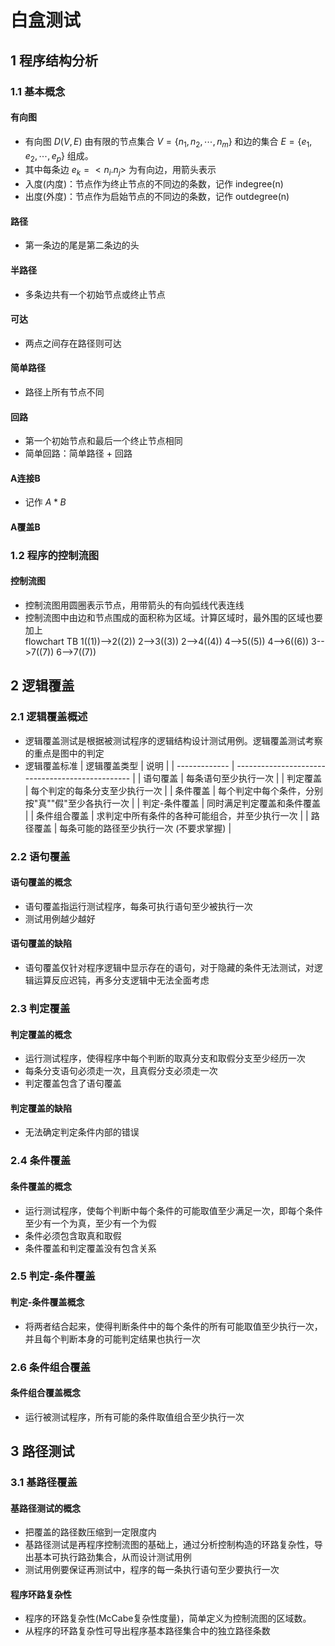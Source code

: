 <link rel=stylesheet href=style.css>

<h1> 白盒测试 </h1>
<h2> 1 程序结构分析 </h2>
<h3> 1.1 基本概念 </h3>
<h4> 有向图 </h4>

  - 有向图 $D(V,E)$ 由有限的节点集合 $V=\{n_1,n_2,\cdots, n_m\}$ 和边的集合 $E=\{e_1,e_2,\cdots,e_p\}$ 组成。
  - 其中每条边 $e_k=<n_i.n_j>$ 为有向边，用箭头表示
  - 入度(内度)：节点作为终止节点的不同边的条数，记作 indegree(n)
  - 出度(外度)：节点作为启始节点的不同边的条数，记作 outdegree(n)

<h4> 路径 </h4>

  - 第一条边的尾是第二条边的头

<h4> 半路径 </h4>

  - 多条边共有一个初始节点或终止节点

<h4> 可达 </h4>

  - 两点之间存在路径则可达

<h4> 简单路径 </h4>
 
  - 路径上所有节点不同

<h4> 回路 </h4>

  - 第一个初始节点和最后一个终止节点相同
  - 简单回路：简单路径 + 回路

<h4> A连接B </h4>

  - 记作 $A*B$

<h4> A覆盖B </h4>

<h3> 1.2 程序的控制流图 </h3>
<h4> 控制流图 </h4>

  - 控制流图用圆圈表示节点，用带箭头的有向弧线代表连线
  - 控制流图中由边和节点围成的面积称为区域。计算区域时，最外围的区域也要加上
    <div class=mermaid >
        flowchart TB
            1((1))-->2((2))
            2-->3((3))
            2-->4((4))
            4-->5((5))
            4-->6((6))
            3-->7((7))
            6-->7((7))
    </div>

<h2> 2 逻辑覆盖 </h2>
<h3> 2.1 逻辑覆盖概述 </h3>

  - 逻辑覆盖测试是根据被测试程序的逻辑结构设计测试用例。逻辑覆盖测试考察的重点是图中的判定
  - 逻辑覆盖标准
    | 逻辑覆盖类型  | 说明                                             |
    | ------------- | ------------------------------------------------ |
    | 语句覆盖      | 每条语句至少执行一次                             |
    | 判定覆盖      | 每个判定的每条分支至少执行一次                   |
    | 条件覆盖      | 每个判定中每个条件，分别按"真""假"至少各执行一次 |
    | 判定-条件覆盖 | 同时满足判定覆盖和条件覆盖                       |
    | 条件组合覆盖  | 求判定中所有条件的各种可能组合，并至少执行一次   |
    | 路径覆盖      | 每条可能的路径至少执行一次 (不要求掌握)          |

<h3> 2.2 语句覆盖 </h3>
<h4> 语句覆盖的概念 </h4>

  - 语句覆盖指运行测试程序，每条可执行语句至少被执行一次
  - 测试用例越少越好

<h4> 语句覆盖的缺陷 </h4>

  - 语句覆盖仅针对程序逻辑中显示存在的语句，对于隐藏的条件无法测试，对逻辑运算反应迟钝，再多分支逻辑中无法全面考虑

<h3> 2.3 判定覆盖 </h3>
<h4> 判定覆盖的概念 </h4>

  - 运行测试程序，使得程序中每个判断的取真分支和取假分支至少经历一次
  - 每条分支语句必须走一次，且真假分支必须走一次
  - 判定覆盖包含了语句覆盖

<h4> 判定覆盖的缺陷 </h4>

  - 无法确定判定条件内部的错误

<h3> 2.4 条件覆盖 </h3>
<h4> 条件覆盖的概念 </h4>

  - 运行测试程序，使每个判断中每个条件的可能取值至少满足一次，即每个条件至少有一个为真，至少有一个为假
  - 条件必须包含取真和取假
  - 条件覆盖和判定覆盖没有包含关系

<h3> 2.5 判定-条件覆盖 </h3>
<h4> 判定-条件覆盖概念 </h4>

  - 将两者结合起来，使得判断条件中的每个条件的所有可能取值至少执行一次，并且每个判断本身的可能判定结果也执行一次

<h3> 2.6 条件组合覆盖 </h3>
<h4> 条件组合覆盖概念 </h4>

  - 运行被测试程序，所有可能的条件取值组合至少执行一次

<h2> 3 路径测试 </h2>
<h3> 3.1 基路径覆盖 </h3>
<h4> 基路径测试的概念 </h4>

  - 把覆盖的路径数压缩到一定限度内
  - 基路径测试是再程序控制流图的基础上，通过分析控制构造的环路复杂性，导出基本可执行路劲集合，从而设计测试用例
  - 测试用例要保证再测试中，程序的每一条执行语句至少要执行一次

<h4> 程序环路复杂性 </h4>

  - 程序的环路复杂性(McCabe复杂性度量)，简单定义为控制流图的区域数。
  - 从程序的环路复杂性可导出程序基本路径集合中的独立路径条数